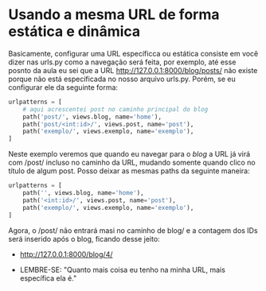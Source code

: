 # Usando a mesma URL de forma estática e dinâmica
Basicamente, configurar uma URL específicca ou estática consiste em você dizer nas urls.py como a navegação será feita, por exemplo, até esse posnto da aula eu sei que a URL http://127.0.0.1:8000/blog/posts/ não existe porque não está especificada no nosso arquivo urls.py. Porém, se eu configurar ele da seguinte forma:

~~~python
urlpatterns = [
    # aqui acrescentei post no caminho principal do blog
    path('post/', views.blog, name='home'),
    path('post/<int:id>/', views.post, name='post'),
    path('exemplo/', views.exemplo, name='exemplo'),
]
~~~
Neste exemplo veremos que quando eu navegar para o *blog* a URL já virá com /post/ incluso no caminho da URL, mudando somente quando clico no título de algum post. Posso deixar as mesmas paths da seguinte maneira:

~~~python
urlpatterns = [
    path('', views.blog, name='home'),
    path('<int:id>/', views.post, name='post'),
    path('exemplo/', views.exemplo, name='exemplo'),
]
~~~
Agora, o /post/ não entrará masi no caminho de blog/ e a contagem dos IDs será inserido após o blog, ficando desse jeito:

- http://127.0.0.1:8000/blog/4/

- LEMBRE-SE: "Quanto mais coisa eu tenho na minha URL, mais específica ela é."